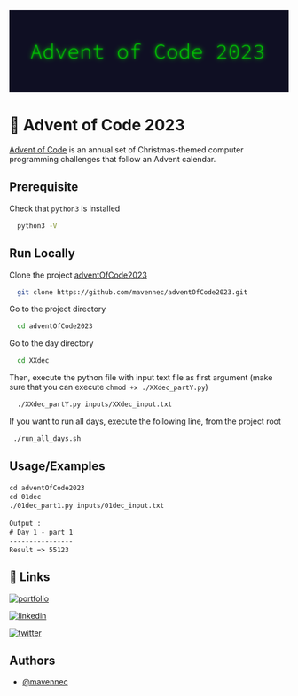 
![Logo](advent-of-code-logo.png)


# 🎄 Advent of Code 2023

[Advent of Code](https://adventofcode.com) is an annual set of Christmas-themed computer programming challenges that follow an Advent calendar.


## Prerequisite

Check that `python3` is installed

```bash
  python3 -V
```

## Run Locally

Clone the project [adventOfCode2023](https://github.com/mavennec/adventOfCode2023)

```bash
  git clone https://github.com/mavennec/adventOfCode2023.git
```

Go to the project directory

```bash
  cd adventOfCode2023
```

Go to the day directory

```bash
  cd XXdec
```

Then, execute the python file with input text file as first argument
(make sure that you can execute `chmod +x ./XXdec_partY.py`)

```bash
  ./XXdec_partY.py inputs/XXdec_input.txt
```

If you want to run all days, execute the following line, from the project root

```bash
 ./run_all_days.sh
```


## Usage/Examples

```shell
cd adventOfCode2023
cd 01dec
./01dec_part1.py inputs/01dec_input.txt

Output :
# Day 1 - part 1
----------------
Result => 55123
```


## 🔗 Links
[![portfolio](https://img.shields.io/badge/my_portfolio-000?style=for-the-badge&logo=ko-fi&logoColor=white)](https://devkopp.com/)

[![linkedin](https://img.shields.io/badge/linkedin-0A66C2?style=for-the-badge&logo=linkedin&logoColor=white)](https://www.linkedin.com/in/mael-avennec-727013170/)

[![twitter](https://img.shields.io/badge/twitter-1DA1F2?style=for-the-badge&logo=twitter&logoColor=white)](https://twitter.com/mv_kopp)


## Authors

- [@mavennec](https://www.github.com/mavennec)

